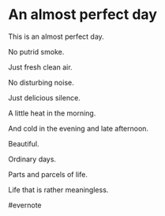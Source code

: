 # An almost perfect day

This is an almost perfect day.

No putrid smoke.

Just fresh clean air.

No disturbing noise.

Just delicious silence.

A little heat in the morning.

And cold in the evening and late afternoon.

Beautiful.

Ordinary days.

Parts and parcels of life.

Life that is rather meaningless.

\#evernote

